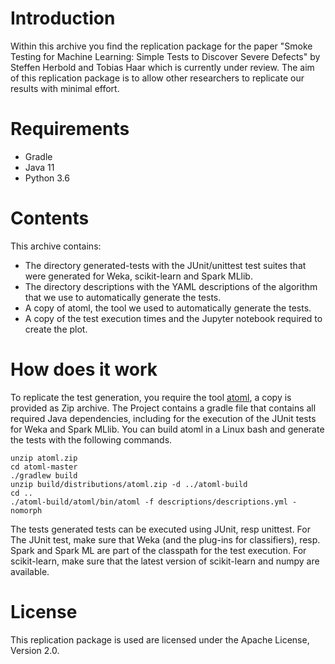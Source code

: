 # Introduction

Within this archive you find the replication package for the paper "Smoke Testing for Machine Learning: Simple Tests to Discover Severe Defects" by Steffen Herbold and Tobias Haar which is currently under review. The aim of this replication package is to allow other researchers to replicate our results with minimal effort. 

# Requirements
- Gradle
- Java 11
- Python 3.6

# Contents
This archive contains:
- The directory generated-tests with the JUnit/unittest test suites that were generated for Weka, scikit-learn and Spark MLlib. 
- The directory descriptions with the YAML descriptions of the algorithm that we use to automatically generate the tests. 
- A copy of atoml, the tool we used to automatically generate the tests. 
- A copy of the test execution times and the Jupyter notebook required to create the plot. 

# How does it work
To replicate the test generation, you require the tool [atoml](https://github.com/sherbold/atoml), a copy is provided as Zip archive. The Project contains a gradle file that contains all required Java dependencies, including for the execution of the JUnit tests for Weka and Spark MLlib. You can build atoml in a Linux bash and generate the tests with the following commands.

```
unzip atoml.zip
cd atoml-master
./gradlew build
unzip build/distributions/atoml.zip -d ../atoml-build
cd ..
./atoml-build/atoml/bin/atoml -f descriptions/descriptions.yml -nomorph
```

The tests generated tests can be executed using JUnit, resp unittest. For The JUnit test, make sure that Weka (and the plug-ins for classifiers), resp. Spark and Spark ML are part of the classpath for the test execution. For scikit-learn, make sure that the latest version of scikit-learn and numpy are available. 


# License

This replication package is used are licensed under the Apache License, Version 2.0.
